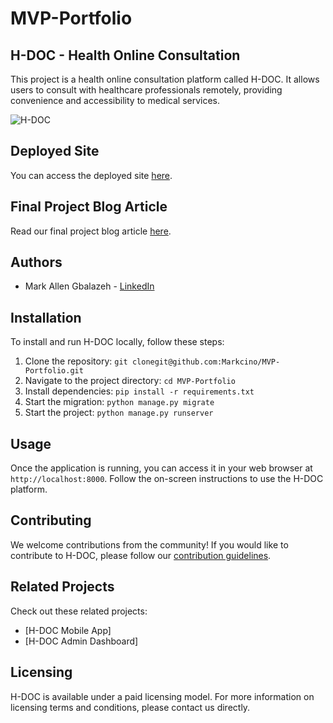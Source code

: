 # MVP-Portfolio

## H-DOC - Health Online Consultation

This project is a health online consultation platform called H-DOC. It allows users to consult with healthcare professionals remotely, providing convenience and accessibility to medical services.

![H-DOC](https://miro.medium.com/v2/resize:fit:720/format:webp/1*oA3FUHBfmhB_y1OnhqduTg.png)

## Deployed Site

You can access the deployed site [here](https://hdoclib.com).

## Final Project Blog Article

Read our final project blog article [here](https://medium.com/@markcinogbalazeh/h-doc-my-journey-to-create-a-patients-dream-app-4e0b8113477a).

## Authors

- Mark Allen Gbalazeh - [LinkedIn](https://www.linkedin.com/in/markgbalazeh/)

## Installation

To install and run H-DOC locally, follow these steps:

1. Clone the repository: `git clonegit@github.com:Markcino/MVP-Portfolio.git `
2. Navigate to the project directory: `cd MVP-Portfolio`
3. Install dependencies: `pip install -r requirements.txt`
4. Start the migration: `python manage.py migrate`
4. Start the project: `python manage.py runserver`


## Usage

Once the application is running, you can access it in your web browser at `http://localhost:8000`. Follow the on-screen instructions to use the H-DOC platform.

## Contributing

We welcome contributions from the community! If you would like to contribute to H-DOC, please follow our [contribution guidelines](CONTRIBUTING.md).

## Related Projects

Check out these related projects:

- [H-DOC Mobile App]
- [H-DOC Admin Dashboard]

## Licensing
H-DOC is available under a paid licensing model. For more information on licensing terms and conditions, please contact us directly.


